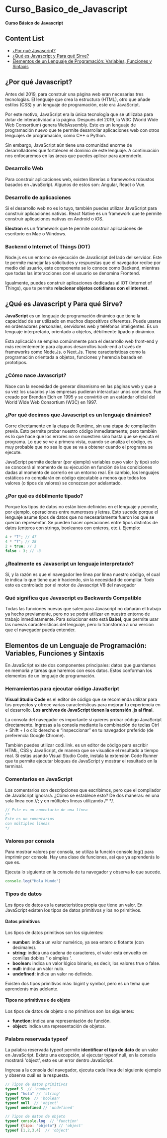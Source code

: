 # Curso_Basico_de_Javascript

**Curso Básico de Javascript**

<h2>Content List</h2>

- [¿Por qué Javascript?](#¿por-qué-javascript)
- [¿Qué es Javascript y Para qué Sirve?](#¿qué-es-javascript-y-para-qué-sirve)
- [Elementos de un Lenguaje de Programación: Variables, Funciones y Sintaxis](#elementos-de-un-lenguaje-de-programación-variables-funciones-y-sintaxis)


## ¿Por qué Javascript?

Antes del 2019, para construir una página web eran necesarias tres tecnologías. El lenguaje que crea la estructura (HTML), otro que añade estilos (CSS) y un lenguaje de programación, este era JavaScript.

Por este motivo, JavaScript era la única tecnología que se utilizaba para dotar de interactividad a la página. Después del 2019, la W3C (World Wide Web Consortium) genera WebAssembly. Este es un lenguaje de programación nuevo que te permite desarrollar aplicaciones web con otros lenguajes de programación, como C++ o Python.

Sin embargo, JavaScript aún tiene una comunidad enorme de desarrolladores que fortalecen el dominio de este lenguaje. A continuación nos enfocaremos en las áreas que puedes aplicar para aprenderlo.

<h3>Desarrollo Web</h3>

Para construir aplicaciones web, existen librerías o frameworks robustos basados en JavaScript. Algunos de estos son: Angular, React o Vue.

<h3>Desarrollo de aplicaciones</h3>

Si el desarrollo web no es lo tuyo, también puedes utilizar JavaScript para construir aplicaciones nativas. React Native es un framework que te permite construir aplicaciones nativas en Android o iOS.

**Electron** es un framework que te permite construir aplicaciones de escritorio en Mac o Windows.

<h3>Backend o Internet of Things (IOT)</h3>

Node.js es un entorno de ejecución de JavaScript del lado del servidor. Este te permite manejar las solicitudes y respuestas que el navegador recibe por medio del usuario, este componente se lo conoce como Backend, mientras que todas las interacciones con el usuario se denomina Frontend.

Igualmente, puedes construir aplicaciones dedicadas al IOT (Internet of Things), que te permite **relacionar objetos cotidianos con el internet.**

## ¿Qué es Javascript y Para qué Sirve?

**JavaScript** es un lenguaje de programación dinámico que tiene la capacidad de ser utilizado en muchos dispositivos diferentes. Puede usarse en ordenadores personales, servidores web y teléfonos inteligentes. Es un lenguaje interpretado, orientado a objetos, débilmente tipado y dinámico.

Esta aplicación se emplea comúnmente para el desarrollo web front-end y más recientemente para algunos desarrollos back-end a través de frameworks como Node.Js. o Next.Js. Tiene características como la programación orientada a objetos, funciones y herencia basada en prototipos.

<h3>¿Cómo nace Javascript?</h3>

Nace con la necesidad de generar dinamismo en las páginas web y que a su vez los usuarios y las empresas pudieran interactuar unos con otros. Fue creado por Brendan Eich en 1995 y se convirtió en un estándar oficial del World Wide Web Consortium (W3C) en 1997.

<h3>¿Por qué decimos que Javascript es un lenguaje dinámico?</h3>

Corre directamente en la etapa de Runtime, sin una etapa de compilación previa. Esto permite probar nuestro código inmediatamente; pero también es lo que hace que los errores no se muestren sino hasta que se ejecuta el programa. Lo que se ve a primera vista, cuando se analiza el código, es muy probable que no sea lo que se va a obtener cuando el programa se ejecute.

JavaScript permite declarar (por ejemplo) variables cuyo valor (y tipo) solo se conocerá al momento de su ejecución en función de las condiciones dadas al momento de correrlo en un entorno real. En cambio, los lenguajes estáticos no compilarán en código ejecutable a menos que todos los valores (o tipos de valores) se conozcan por adelantado.

<h3>¿Por qué es débilmente tipado?</h3>

Porque los tipos de datos no están bien definidos en el lenguaje y permite, por ejemplo, operaciones entre numerosos y letras. Esto sucede porque el lenguaje asume tipos de datos que no necesariamente fueron los que se querían representar. Se pueden hacer operaciones entre tipos distintos de datos (enteros con strings, booleanos con enteros, etc.). Ejemplo:

```javascript
4 + "7"; // 47
4 * "7"; // 28
2 + true; // 3
false - 3; // -3
```

<h3>¿Realmente es Javascript un lenguaje interpretado?</h3>

Sí, y la razón es que el navegador lee línea por línea nuestro código, el cual le indica lo que tiene que ir haciendo, sin la necesidad de compilar. Todo esto es controlado por el motor de Javascript V8 del navegador

<h3>Qué significa que Javascript es Backwards Compatible</h3>

Todas las funciones nuevas que salen para Javascript no dañarán el trabajo ya hecho previamente, pero no se podrá utilizar en nuestro entorno de trabajo inmediatamente. Para solucionar esto está **Babel**, que permite usar las nuevas características del lenguaje, pero lo transforma a una versión que el navegador pueda entender.

## Elementos de un Lenguaje de Programación: Variables, Funciones y Sintaxis 

En JavaScript existe dos componentes principales: datos que guardamos en memoria y tareas que haremos con esos datos. Estos conforman los elementos de un lenguaje de programación.

<h3>Herramientas para ejecutar código JavaScript</h3>

**Visual Studio Code** es el editor de código que se recomienda utilizar para tus proyectos y ofrece varias características para mejorar tu experiencia en el desarrollo. **Los archivos de JavaScript tienen la extensión .js al final**.

La consola del navegador es importante si quieres probar código JavaScript directamente. Ingresas a la consola mediante la combinación de teclas Ctrl + Shift + I o clic derecho e “Inspeccionar” en tu navegador preferido (de preferencia Google Chrome).

También puedes utilizar codi.link. es un editor de código para escribir HTML, CSS y JavaScript, de manera que se visualice el resultado a tiempo real. Si estás usando Visual Studio Code, instala la extensión Code Runner que te permite ejecutar bloques de JavaScript y mostrar el resultado en la terminal.

<h3>Comentarios en JavaScript</h3>

Los comentarios son descripciones que escribimos, pero que el compilador de JavaScript ignorará. ¿Cómo se establece esto? De dos maneras: en una sola línea con //; y en múltiples líneas utilizando /* */.
```Javascript
// Este es un comentario de una línea
/*
Este es un comentarios
con múltiples líneas
*/
```
<h3>Valores por consola</h3>

Para mostrar valores por consola, se utiliza la función console.log() para imprimir por consola. Hay una clase de funciones, así que ya aprenderás lo que es.

Ejecuta lo siguiente en la consola de tu navegador y observa lo que sucede.
```javascript
console.log("Hola Mundo")
```

<h3>Tipos de datos</h3>

Los tipos de datos es la característica propia que tiene un valor. En JavaScript existen los tipos de datos primitivos y los no primitivos.

<h4>Datos primitivos</h4>

Los tipos de datos primitivos son los siguientes:

* **number:** indica un valor numérico, ya sea entero o flotante (con decimales).
* **string:** indica una cadena de caracteres, el valor está envuelto en comillas dobles " o simples '.
* **boolean:** indica un valor lógico binario, es decir, los valores true o false.
* **null:** indica un valor nulo.
* **undefined:** indica un valor no definido.

Existen dos tipos primitivos más: bigint y symbol, pero es un tema que aprenderás más adelante.

<h4>Tipos no primitivos o de objeto</h4>

Los tipos de datos de objeto o no primitivos son los siguientes:

* **function:** indica una representación de función.
* **object:** indica una representación de objetos.

<h3>Palabra reservada typeof</h3>

La palabra reservada typeof permite **identificar el tipo de dato** de un valor en JavaScript. Existe una excepción, al ejecutar typeof null, en la consola mostrará 'object', esto es un error dentro JavaScript.

Ingresa a la consola del navegador, ejecuta cada línea del siguiente ejemplo y observa cuál es la respuesta.
```javascript
// Tipos de datos primitivos
typeof 5  // 'number'
typeof "hola" // 'string'
typeof true  // 'boolean'
typeof null  // 'object'
typeof undefined // 'undefined'

// Tipos de datos de objeto 
typeof console.log  // 'function'
typeof {tipo: "objeto"} // 'object'
typeof [1,2,3,4]  // 'object'
```

